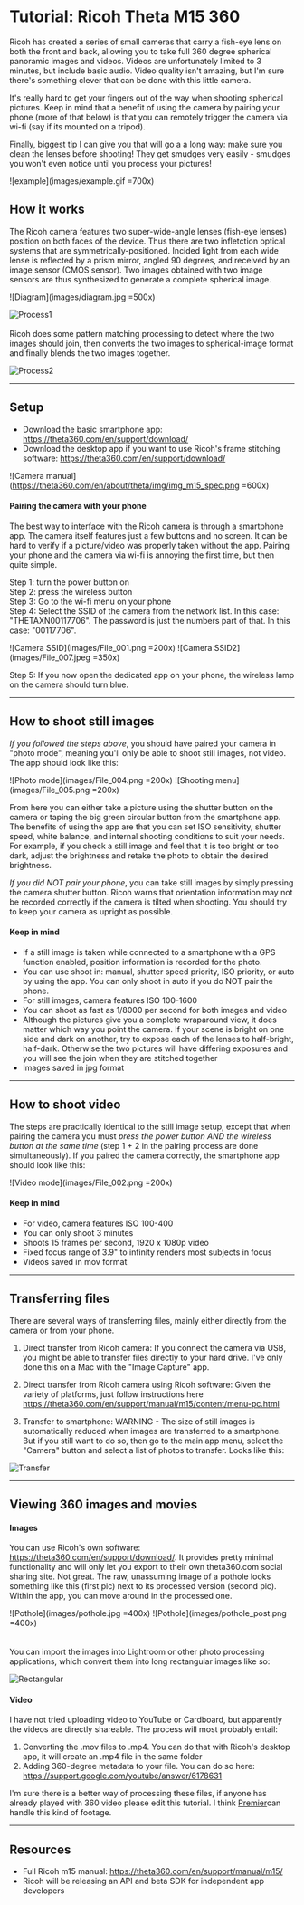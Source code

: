 Tutorial: Ricoh Theta M15 360
========

Ricoh has created a series of small cameras that carry a fish-eye lens on both the front and back, allowing you to take full 360 degree spherical panoramic images and videos. Videos are unfortunately limited to 3 minutes, but include basic audio. Video quality isn't amazing, but I'm sure there's something clever that can be done with this little camera. 

It's really hard to get your fingers out of the way when shooting spherical pictures. Keep in mind that a benefit of using the camera by pairing your phone (more of that below) is that you can remotely trigger the camera via wi-fi (say if its mounted on a tripod).

Finally, biggest tip I can give you that will go a a long way: make sure you clean the lenses before shooting! They get smudges very easily - smudges you won't even notice until you process your pictures!

![example](images/example.gif =700x)


How it works
----

The Ricoh camera features two super-wide-angle lenses (fish-eye lenses) position on both faces of the device. Thus there are two infletction optical systems that are symmetrically-positioned. Incided light from each wide lense is reflected by a prism mirror, angled 90 degrees, and received by an image sensor (CMOS sensor). Two images obtained with two image sensors are thus synthesized to generate a complete spherical image.

![Diagram](images/diagram.jpg =500x)

![Process1](images/process1.jpg)
<br /> 
<br /> 
Ricoh does some pattern matching processing to detect where the two images should join, then converts the two images to spherical-image format and finally blends the two images together. 

![Process2](images/process2.jpg)

***

Setup
----
* Download the basic smartphone app: <https://theta360.com/en/support/download/>
* Download the desktop app if you want to use Ricoh's frame stitching software: <https://theta360.com/en/support/download/>

![Camera manual](https://theta360.com/en/about/theta/img/img_m15_spec.png =600x)

#### Pairing the camera with your phone
The best way to interface with the Ricoh camera is through a smartphone app. The camera itself features just a few buttons and no screen. It can be hard to verify if a picture/video was properly taken without the app. Pairing your phone and the camera via wi-fi is annoying the first time, but then quite simple.

Step 1: turn the power button on	
Step 2: press the wireless button	
Step 3: Go to the wi-fi menu on your phone	
Step 4: Select the SSID of the camera from the network list. In this case: "THETAXN00117706". The password is just the numbers part of that. In this case: "00117706".

![Camera SSID](images/File_001.png =200x) ![Camera SSID2](images/File_007.jpeg =350x)

Step 5: If you now open the dedicated app on your phone, the wireless lamp on the camera should turn blue.	     

***

How to shoot still images
----

*If you followed the steps above*, you should have paired your camera in "photo mode", meaning you'll only be able to shoot still images, not video. The app should look like this: 

![Photo mode](images/File_004.png =200x) ![Shooting menu](images/File_005.png =200x)

From here you can either take a picture using the shutter button on the camera or taping the big green circular button from the smartphone app. The benefits of using the app are that you can set ISO sensitivity, shutter speed, white balance, and internal shooting conditions to suit your needs. For example, if you check a still image and feel that it is too bright or too dark, adjust the brightness and retake the photo to obtain the desired brightness.

*If you did NOT pair your phone*, you can take still images by simply pressing the camera shutter button. Ricoh warns that orientation information may not be recorded correctly if the camera is tilted when shooting. You should try to keep your camera as upright as possible. 

#### Keep in mind
* If a still image is taken while connected to a smartphone with a GPS function enabled, position information is recorded for the photo.
* You can use shoot in: manual, shutter speed priority, ISO priority, or auto by using the app. You can only shoot in auto if you do NOT pair the phone. 
* For still images, camera features ISO 100-1600
* You can shoot as fast as 1/8000 per second for both images and video
* Although the pictures give you a complete wraparound view, it does matter which way you point the camera. If your scene is bright on one side and dark on another, try to expose each of the lenses to half-bright, half-dark. Otherwise the two pictures will have differing exposures and you will see the join when they are stitched together
* Images saved in jpg format

  
***

How to shoot video
---
The steps are practically identical to the still image setup, except that when pairing the camera you must *press the power button AND the wireless button at the same time* (step 1 + 2 in the pairing process are done simultaneously). If you paired the camera correctly, the smartphone app should look like this: 

![Video mode](images/File_002.png =200x)



#### Keep in mind
* For video, camera features ISO 100-400
* You can only shoot 3 minutes
* Shoots 15 frames per second, 1920 x 1080p video
* Fixed focus range of 3.9" to infinity renders most subjects in focus
* Videos saved in mov format

***

Transferring files
---
There are several ways of transferring files, mainly either directly from the camera or from your phone.

1. Direct transfer from Ricoh camera: If you connect the camera via USB, you might be able to transfer files directly to your hard drive. I've only done this on a Mac with the "Image Capture" app.

2. Direct transfer from Ricoh camera using Ricoh software: Given the variety of platforms, just follow instructions here <https://theta360.com/en/support/manual/m15/content/menu-pc.html>

3. Transfer to smartphone: WARNING - The size of still images is automatically reduced when images are transferred to a smartphone. But if you still want to do so, then go to the main app menu, select the "Camera" button and select a list of photos to transfer. Looks like this: 

![Transfer](images/File_008.png)

***
Viewing 360 images and movies
---
#### Images
You can use Ricoh's own software: <https://theta360.com/en/support/download/>. It provides pretty minimal functionality and will only let you export to their own theta360.com social sharing site. Not great. The raw, unassuming image of a pothole looks something like this (first pic) next to its processed version (second pic). Within the app, you can move around in the processed one. 

![Pothole](images/pothole.jpg =400x) ![Pothole](images/pothole_post.png =400x)      
<br />  
You can import the images into Lightroom or other photo processing applications, which convert them into long rectangular images like so:

![Rectangular](images/rectangular.jpg)

#### Video

I have not tried uploading video to YouTube or Cardboard, but apparently the videos are directly shareable. The process will most probably entail: 

1. Converting the .mov files to .mp4. You can do that with Ricoh's desktop app, it will create an .mp4 file in the same folder
2. Adding 360-degree metadata to your file. You can do so here: <https://support.google.com/youtube/answer/6178631> 

I'm sure there is a better way of processing these files, if anyone has already played with 360 video please edit this tutorial. I think [Premier](https://www.youtube.com/watch?v=fcrrskHYpBg)can handle this kind of footage. 
***

Resources
---
* Full Ricoh m15 manual: <https://theta360.com/en/support/manual/m15/>
* Ricoh will be releasing an API and beta SDK for independent app developers

